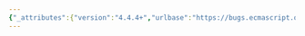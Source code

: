 ```yaml
---
{"_attributes":{"version":"4.4.4+","urlbase":"https://bugs.ecmascript.org/","maintainer":"dherman@mozilla.com"},"bug":{"bug_id":444,"creation_ts":"2012-07-04 13:47:00 -0700","short_desc":"Generated html files differ based on platform where they're generated","delta_ts":"2013-05-20 07:21:48 -0700","product":"Test262","component":"Test Harness","version":"unspecified","rep_platform":"All","op_sys":"All","bug_status":"IN_PROGRESS","priority":"Normal","bug_severity":"normal","everconfirmed":true,"reporter":{"uid":"ecmascriptbugs","name":"Norbert"},"assigned_to":{"uid":"brbaker","name":"Brent Baker"},"cc":"trbaker","long_desc":{"commentid":1101,"comment_count":0,"who":{"uid":"ecmascriptbugs","name":"Norbert"},"bug_when":"2012-07-04 13:47:36 -0700","thetext":"The html files that packager.py generates in the website directory seem to differ slightly depending on the platform where they're generated. In the repository versions (presumably generated on Windows), the line\n    var TEST_LIST_PATH = \"json/testcases_ch07.json\";\nis terminated with \\r\\r\\n; in versions generated on Mac with \\n.\n\nThis means that in \"hg status\" these files show up as modified even though there are no changes worth committing."}}}
---
```

